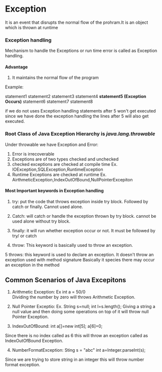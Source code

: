 # Exception

It is an event that disrupts the normal flow of the prohram.It is an object which is thrown at runtime

### Exception handling

Mechanism to handle the Exceptions or run time error is called as Exception handling.

#### Advantage 
1. It maintains the normal flow of the program

Example:

statement1
statement2
statement3
statement4
**statement5 (Exception Occurs)**
statement6
statement7
statement8

if we do not uses Exception handling statements after 5 won't get executed since we have done the exception handling the lines
after 5 will also get executed.


### Root Class of Java Exception Hierarchy is *java.lang.throwable*

Under throwable we have Exception and Error:
1. Error is irrecoverable
2. Exceptions are of two types checked and unchecked
3. checked exceptions are checked at compile time Ex. IOException,SQLException,RuntimeException
4. Runtime Exceptions are checked at runtime Ex. AirthmeticException,IndexOutOfBound,NullPointerExcepiton


#### Most Important keywords in Exception handling

1. try: put the code that throws exception inside try block.
		Followed by catch or finally.
		Cannot used alone.

2. Catch: will catch or handle the exception thrown by try block.
		  cannot be used alone without try block.

3. finally: it will run whether exception occur or not.
			It must be followed by try/ or catch 

4. throw: This keyword is basically used to throw an exception.

5 throws: this keyword is used to declare an exception.
		 It doesn't throw an exception
		 used with method signature
		 Basically it species there may occur an exception in the method



## Common Scenarios of Java Excepitons

1. Arithmetic Exception: Ex int a = 50/0  
Dividing the number by zero will throws Arithmetic Exception.

2. Null Pointer Exceptio: Ex. String s=null;
							  int l=s.length();
Giving a string a null value and then doing some operations on top of it will throw null Pointer Exception.

3. IndexOutOfBound: int a[]=new int[5];
					a[6]=0;

Since there is no index called as 6 this will throw an exception called as IndexOutOfBound Exception.

4. NumberFormatException: Sting s = "abc"
						  int a=Integer.parseInt(s);

Since we are trying to store string in an integer this will throw number format exception.
